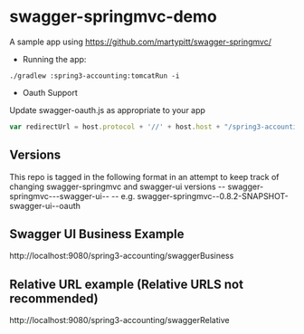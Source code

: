swagger-springmvc-demo
======================

A sample app using https://github.com/martypitt/swagger-springmvc/

- Running the app:

```./gradlew :spring3-accounting:tomcatRun -i```

- Oauth Support

Update swagger-oauth.js as appropriate to your app

```javascript
var redirectUrl = host.protocol + '//' + host.host + "/spring3-accounting/o2c.html";
```


## Versions

This repo is tagged in the following format in an attempt to keep track of changing swagger-springmvc and swagger-ui versions
-- swagger-springmvc--<swagger-springmvc version>-swagger-ui--<swagger-ui version or branch>
-- e.g. swagger-springmvc--0.8.2-SNAPSHOT-swagger-ui--oauth

## Swagger UI Business Example
http://localhost:9080/spring3-accounting/swaggerBusiness

## Relative URL example (Relative URLS not recommended)
http://localhost:9080/spring3-accounting/swaggerRelative
